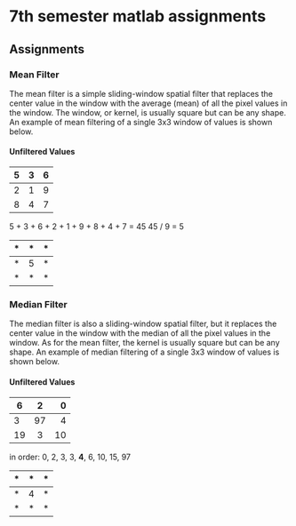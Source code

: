# 7th semester matlab assignments 

## Assignments

###   Mean Filter
  
  The mean filter is a simple sliding-window spatial filter that replaces the center value in the window with the average (mean) of     all the pixel values in the window. The window, or kernel, is usually square but can be any shape. An example of mean filtering of a single 3x3 window of values is shown below.

#### Unfiltered Values
|5|3|6|
| ------------- |:-------------:| -----:|
|2|1|9|
|8|4|7|

5 + 3 + 6 + 2 + 1 + 9 + 8 + 4 + 7 = 45
45 / 9 = 5


|*|*|*|
| ------------- |:-------------:| -----:|
|*|5|*|
|*|*|*|

### Median Filter

The median filter is also a sliding-window spatial filter, but it replaces the center value in the window with the median of all the pixel values in the window. As for the mean filter, the kernel is usually square but can be any shape. An example of median filtering of a single 3x3 window of values is shown below.

#### Unfiltered Values
|6|2|0|
| ------------- |:-------------:| -----:|
|3|97|4|
|19|3|10|

in order:
0, 2, 3, 3, **4**, 6, 10, 15, 97

|*|*|*|
| ------------- |:-------------:| -----:|
|*|4|*|
|*|*|*|
